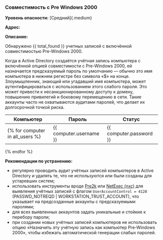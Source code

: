 ### Совместимость с Pre Windows 2000

**Уровень опасности:** [Средний]{.medium}

**Адрес:** 

**Описание:**

Обнаружено {{ total_found }} учетных записей с включённой совместимостью Pre-Windows 2000.

Когда в Active Directory создаётся учётная запись компьютера с включённой опцией совместимости с Pre-Windows 2000, ей назначается предсказуемый пароль по умолчанию — обычно это имя компьютера в нижнем регистре без символа «$» на конце. Злоумышленник, знающий или угадавший имя компьютера, может аутентифицироваться с использованием этого слабого пароля. Это может привести к несанкционированному доступу к домену, повышению привилегий и боковому перемещению в сети. Такие аккаунты часто не охватываются аудитами паролей, что делает их долгосрочной точкой риска.


| Компьютер      | Пароль       | Статус  |
|----------|----------|--------|
{% for computer in all_users %}| {{ computer.username }} | {{ computer.password }} | {{ "Активен" if computer.status else "Отключен" }} |
{% endfor %} 

**Рекомендации по устранению:**

- регулярно проводить аудит учётных записей компьютеров в Active Directory и удалять те, что не используются или были созданы для устаревших систем;
- использовать инструменты вроде [Pre2k](https://github.com/garrettfoster13/pre2k) или [NetExec (nxc)](https://github.com/NetExec-net/nxc) для выявления учётных записей с флагом `UserAccountControl = 4128` (PASSWD_NOTREQD | WORKSTATION_TRUST_ACCOUNT), что указывает на предсозданные аккаунты с предсказуемыми паролями;
- для всех выявленных аккаунтов задать уникальные и стойкие к перебору пароли;
- при создании новых учётных записей компьютеров не использовать опцию «Назначить эту учётную запись как компьютер Pre-Windows 2000», чтобы избежать автоматической генерации слабых паролей.
